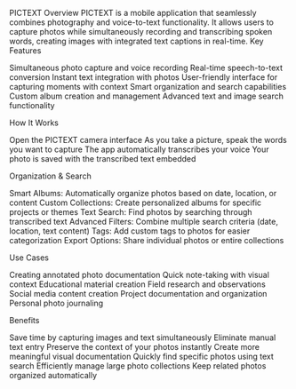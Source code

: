 PICTEXT
Overview
PICTEXT is a mobile application that seamlessly combines photography and voice-to-text functionality. It allows users to capture photos while simultaneously recording and transcribing spoken words, creating images with integrated text captions in real-time.
Key Features

Simultaneous photo capture and voice recording
Real-time speech-to-text conversion
Instant text integration with photos
User-friendly interface for capturing moments with context
Smart organization and search capabilities
Custom album creation and management
Advanced text and image search functionality

How It Works

Open the PICTEXT camera interface
As you take a picture, speak the words you want to capture
The app automatically transcribes your voice
Your photo is saved with the transcribed text embedded

Organization & Search

Smart Albums: Automatically organize photos based on date, location, or content
Custom Collections: Create personalized albums for specific projects or themes
Text Search: Find photos by searching through transcribed text
Advanced Filters: Combine multiple search criteria (date, location, text content)
Tags: Add custom tags to photos for easier categorization
Export Options: Share individual photos or entire collections

Use Cases

Creating annotated photo documentation
Quick note-taking with visual context
Educational material creation
Field research and observations
Social media content creation
Project documentation and organization
Personal photo journaling

Benefits

Save time by capturing images and text simultaneously
Eliminate manual text entry
Preserve the context of your photos instantly
Create more meaningful visual documentation
Quickly find specific photos using text search
Efficiently manage large photo collections
Keep related photos organized automatically
